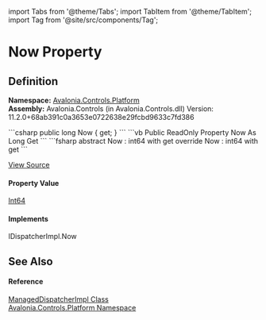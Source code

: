 import Tabs from '@theme/Tabs'; 
import TabItem from '@theme/TabItem'; 
import Tag from '@site/src/components/Tag'; 

# Now Property




## Definition
**Namespace:** <a href="N_Avalonia_Controls_Platform">Avalonia.Controls.Platform</a>  
**Assembly:** Avalonia.Controls (in Avalonia.Controls.dll) Version: 11.2.0+68ab391c0a3653e0722638e29fcbd9633c7fd386

<Tabs groupId="api-code-preview">
<TabItem value="csharp" label="C#">
```csharp
public long Now { get; }
```
</TabItem>
<TabItem value="vb" label="VB">
```vb
Public ReadOnly Property Now As Long
	Get
```
</TabItem>
<TabItem value="fsharp" label="F#">
```fsharp
abstract Now : int64 with get
override Now : int64 with get
```
</TabItem>
</Tabs>



<a href="https://github.com/AvaloniaUI/Avalonia/tree/master/srcAvalonia.Controls/Platform/ManagedDispatcherImpl.cs#L43" title="View the source code">View Source</a>



#### Property Value
<a href="https://learn.microsoft.com/dotnet/api/system.int64" target="_blank" rel="noopener noreferrer">Int64</a>

#### Implements
IDispatcherImpl.Now  


## See Also


#### Reference
<a href="T_Avalonia_Controls_Platform_ManagedDispatcherImpl">ManagedDispatcherImpl Class</a>  
<a href="N_Avalonia_Controls_Platform">Avalonia.Controls.Platform Namespace</a>  
